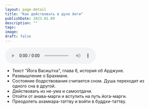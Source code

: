 ```yaml
---
layout: page-detail
title: "Как действовать в духе йоги"
publishDate: 2023.01.09
description: ""
tags:
image:
draft: false
---
```


<audio title="2023.01.09 - Как действовать в духе йоги.mp3" src="https://filer-api.advayta.org/v1.0/public/files/73455" controls=""></audio>

* Текст "Йога Васиштха", глава 6, история об Арджуне.
* Размышление о Брахмане.
* Состояние бодрствования считается сном. Душа переходит из одного сна в другой.
* Действовать из не-ума и самоотдачи.
* Отойти от анава-марги и вступить на путь йога-марги.
* Преодолеть ахамкара-таттву и войти в буддхи-таттву.

  
